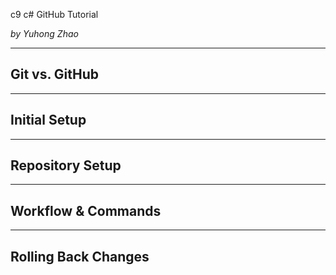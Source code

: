c9 c# GitHub Tutorial

_by Yuhong Zhao_

---
## Git vs. GitHub



---
## Initial Setup



---
## Repository Setup



---
## Workflow & Commands



---
## Rolling Back Changes